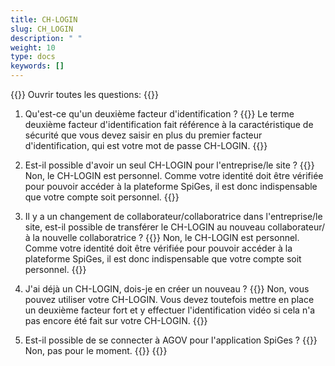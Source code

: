 ```yaml
---
title: CH-LOGIN 
slug: CH_LOGIN
description: " "
weight: 10
type: docs
keywords: []
---
```


{{<faqBlock>}}
Ouvrir toutes les questions: {{<collapsibleGroupCommand groupId="CH_LOGIN">}}

1. Qu'est-ce qu'un deuxième facteur d'identification ?
{{<collapsibleBlock groupId="CH_LOGIN">}}
Le terme deuxième facteur d'identification fait référence à la caractéristique de sécurité que vous devez saisir en plus du premier facteur d'identification, qui est votre mot de passe CH-LOGIN.
{{</collapsibleBlock>}}

2. Est-il possible d'avoir un seul CH-LOGIN pour l'entreprise/le site ? 
{{<collapsibleBlock groupId="CH_LOGIN">}}
Non, le CH-LOGIN est personnel. Comme votre identité doit être vérifiée pour pouvoir accéder à la plateforme SpiGes, il est donc indispensable que votre compte soit personnel.
{{</collapsibleBlock>}}

3. Il y a un changement de collaborateur/collaboratrice dans l'entreprise/le site, est-il possible de transférer le CH-LOGIN au nouveau collaborateur/à la nouvelle collaboratrice ?
{{<collapsibleBlock groupId="CH_LOGIN">}}
Non, le CH-LOGIN est personnel. Comme votre identité doit être vérifiée pour pouvoir accéder à la plateforme SpiGes, il est donc indispensable que votre compte soit personnel. 
{{</collapsibleBlock>}}

4. J'ai déjà un CH-LOGIN, dois-je en créer un nouveau ?
{{<collapsibleBlock groupId="CH_LOGIN">}}
Non, vous pouvez utiliser votre CH-LOGIN. Vous devez toutefois mettre en place un deuxième facteur fort et y effectuer l'identification vidéo si cela n'a pas encore été fait sur votre CH-LOGIN.
{{</collapsibleBlock>}}

5. Est-il possible de se connecter à AGOV pour l'application SpiGes ?
{{<collapsibleBlock groupId="CH_LOGIN">}}
Non, pas pour le moment.
{{</collapsibleBlock>}}
{{</faqBlock>}}
